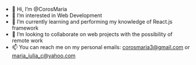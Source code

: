 - 👋 Hi, I’m @CorosMaria
- 👀 I’m interested in Web Development
- 🌱 I’m currently learning and performing my knowledge of React.js framework
- 💞️ I’m looking to collaborate on web projects with the possibility of remote work
- 📫 You can reach me on my personal emails: corosmaria3@gmail.com or maria_iulia_c@yahoo.com

<!---
CorosMaria/CorosMaria is a ✨ special ✨ repository because its `README.md` (this file) appears on your GitHub profile.
You can click the Preview link to take a look at your changes.
--->
